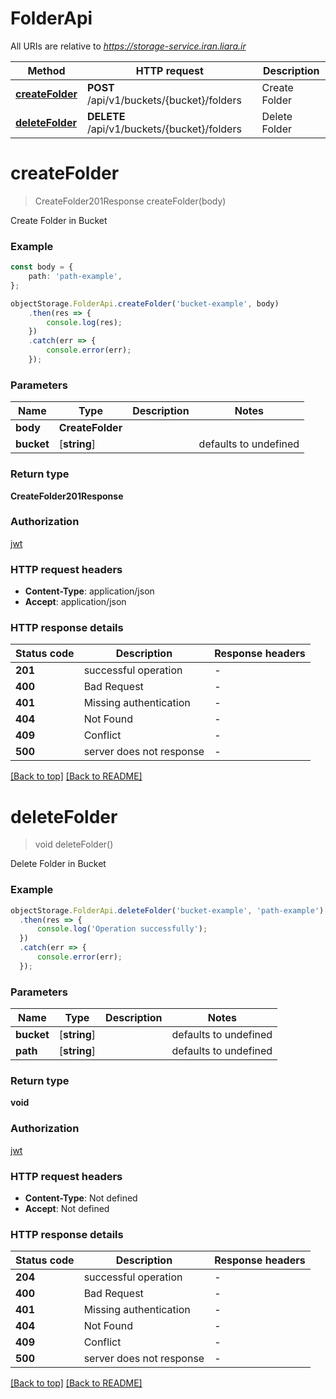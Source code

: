 # FolderApi

All URIs are relative to *https://storage-service.iran.liara.ir*

Method | HTTP request | Description
------------- | ------------- | -------------
[**createFolder**](FolderApi.md#createFolder) | **POST** /api/v1/buckets/{bucket}/folders | Create Folder
[**deleteFolder**](FolderApi.md#deleteFolder) | **DELETE** /api/v1/buckets/{bucket}/folders | Delete Folder


# **createFolder**
> CreateFolder201Response createFolder(body)

Create Folder in Bucket

### Example


```typescript
const body = {
    path: 'path-example',
};

objectStorage.FolderApi.createFolder('bucket-example', body)
    .then(res => {
        console.log(res);
    })
    .catch(err => {
        console.error(err);
    });

```


### Parameters

Name | Type | Description  | Notes
------------- | ------------- | ------------- | -------------
 **body** | **CreateFolder**|  |
 **bucket** | [**string**] |  | defaults to undefined


### Return type

**CreateFolder201Response**

### Authorization

[jwt](../../README.md#jwt)

### HTTP request headers

 - **Content-Type**: application/json
 - **Accept**: application/json


### HTTP response details
| Status code | Description | Response headers |
|-------------|-------------|------------------|
**201** | successful operation |  -  |
**400** | Bad Request |  -  |
**401** | Missing authentication |  -  |
**404** | Not Found |  -  |
**409** | Conflict |  -  |
**500** | server does not response |  -  |

[[Back to top]](#) [[Back to README]](./../../README.md)

# **deleteFolder**
> void deleteFolder()

Delete Folder in Bucket

### Example


```typescript
objectStorage.FolderApi.deleteFolder('bucket-example', 'path-example')
  .then(res => {
      console.log('Operation successfully');
  })
  .catch(err => {
      console.error(err);
  });

```


### Parameters

Name | Type | Description  | Notes
------------- | ------------- | ------------- | -------------
 **bucket** | [**string**] |  | defaults to undefined
 **path** | [**string**] |  | defaults to undefined


### Return type

**void**

### Authorization

[jwt](../../README.md#jwt)

### HTTP request headers

 - **Content-Type**: Not defined
 - **Accept**: Not defined


### HTTP response details
| Status code | Description | Response headers |
|-------------|-------------|------------------|
**204** | successful operation |  -  |
**400** | Bad Request |  -  |
**401** | Missing authentication |  -  |
**404** | Not Found |  -  |
**409** | Conflict |  -  |
**500** | server does not response |  -  |

[[Back to top]](#) [[Back to README]](./../../README.md)


